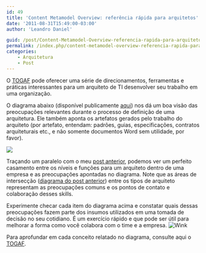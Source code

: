 ```yaml
---
id: 49
title: 'Content Metamodel Overview: referência rápida para arquitetos'
date: '2011-08-31T15:49:00-03:00'
author: 'Leandro Daniel'

guid: /post/Content-Metamodel-Overview-referencia-rapida-para-arquitetos.aspx
permalink: /index.php/content-metamodel-overview-referencia-rapida-para-arquitetos/
categories:
    - Arquitetura
    - Post
---
```


O [TOGAF](http://www.opengroup.org/togaf/) pode oferecer uma série de direcionamentos, ferramentas e práticas interessantes para um arquiteto de TI desenvolver seu trabalho em uma organização.

O diagrama abaixo (disponível publicamente [aqui](http://pubs.opengroup.org/architecture/togaf9-doc/arch/chap33.html)) nos dá um boa visão das preocupações relevantes durante o processo de definição de uma arquitetura. Ele também aponta os artefatos gerados pelo trabalho do arquiteto (por artefato, entendam: padrões, guias, especificações, contratos arquiteturais etc., e não somente documentos Word sem utilidade, por favor).

![](http://leandrodaniel.com/pics/TOGAF_ContentMetamodel.png)

Traçando um paralelo com o meu [post anterior](http://www.leandrodaniel.com/post/Refletindo-sobre-funcoes-e-niveis-de-arquitetura-em-uma-empresa), podemos ver um perfeito casamento entre os níveis e funções para um arquiteto dentro de uma empresa e as preocupações apontadas no diagrama. Note que as áreas de intersecção ([diagrama do post anterior](http://www.leandrodaniel.com/post/Refletindo-sobre-funcoes-e-niveis-de-arquitetura-em-uma-empresa)) entre os tipos de arquiteto representam as preocupações comuns e os pontos de contato e colaboração desses skills.

Experimente checar cada item do diagrama acima e constatar quais dessas preocupações fazem parte dos insumos utilizados em uma tomada de decisão no seu cotidiano. É um exercício rápido e que pode ser útil para melhorar a forma como você colabora com o time e a empresa. ![Wink](http://www.leandrodaniel.com/editors/tiny_mce_3_3_9_2/plugins/emotions/img/smiley-wink.gif "Wink")

Para aprofundar em cada conceito relatado no diagrama, consulte aqui o [TOGAF](http://www.opengroup.org/togaf/).